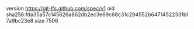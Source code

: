 version https://git-lfs.github.com/spec/v1
oid sha256:fda35a57c145626a862db2ec3e69c68c31c294552b64714522331b17a9bc23e8
size 7506
